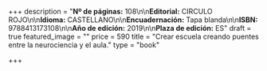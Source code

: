 +++
description = "**Nº de páginas:** 108\n\n**Editorial:** CIRCULO ROJO\n\n**Idioma:** CASTELLANO\n\n**Encuadernación:** Tapa blanda\n\n**ISBN:** 9788413173108\n\n**Año de edición:** 2019\n\n**Plaza de edición:** ES"
draft = true
featured_image = ""
price = 590
title = "Crear escuela creando puentes entre la neurociencia y el aula."
type = "book"

+++
